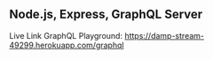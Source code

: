 ## Node.js, Express, GraphQL Server

Live Link GraphQL Playground: https://damp-stream-49299.herokuapp.com/graphql
